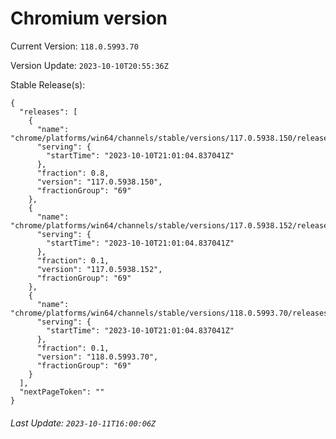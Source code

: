 # Chromium version

Current Version: `118.0.5993.70`

Version Update: `2023-10-10T20:55:36Z`

Stable Release(s):
```
{
  "releases": [
    {
      "name": "chrome/platforms/win64/channels/stable/versions/117.0.5938.150/releases/1696971664",
      "serving": {
        "startTime": "2023-10-10T21:01:04.837041Z"
      },
      "fraction": 0.8,
      "version": "117.0.5938.150",
      "fractionGroup": "69"
    },
    {
      "name": "chrome/platforms/win64/channels/stable/versions/117.0.5938.152/releases/1696971664",
      "serving": {
        "startTime": "2023-10-10T21:01:04.837041Z"
      },
      "fraction": 0.1,
      "version": "117.0.5938.152",
      "fractionGroup": "69"
    },
    {
      "name": "chrome/platforms/win64/channels/stable/versions/118.0.5993.70/releases/1696971664",
      "serving": {
        "startTime": "2023-10-10T21:01:04.837041Z"
      },
      "fraction": 0.1,
      "version": "118.0.5993.70",
      "fractionGroup": "69"
    }
  ],
  "nextPageToken": ""
}
```

###### Last Update: `2023-10-11T16:00:06Z`
        